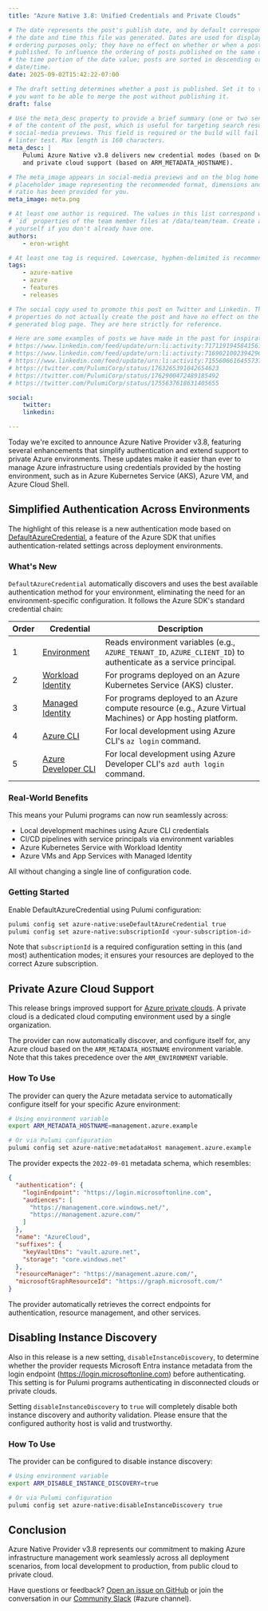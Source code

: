 ```yaml
---
title: "Azure Native 3.8: Unified Credentials and Private Clouds"

# The date represents the post's publish date, and by default corresponds with
# the date and time this file was generated. Dates are used for display and
# ordering purposes only; they have no effect on whether or when a post is
# published. To influence the ordering of posts published on the same date, use
# the time portion of the date value; posts are sorted in descending order by
# date/time.
date: 2025-09-02T15:42:22-07:00

# The draft setting determines whether a post is published. Set it to true if
# you want to be able to merge the post without publishing it.
draft: false

# Use the meta_desc property to provide a brief summary (one or two sentences)
# of the content of the post, which is useful for targeting search results or
# social-media previews. This field is required or the build will fail the
# linter test. Max length is 160 characters.
meta_desc: |
    Pulumi Azure Native v3.8 delivers new credential modes (based on DefaultAzureCredential)
    and private cloud support (based on ARM_METADATA_HOSTNAME).

# The meta_image appears in social-media previews and on the blog home page. A
# placeholder image representing the recommended format, dimensions and aspect
# ratio has been provided for you.
meta_image: meta.png

# At least one author is required. The values in this list correspond with the
# `id` properties of the team member files at /data/team/team. Create a file for
# yourself if you don't already have one.
authors:
    - eron-wright

# At least one tag is required. Lowercase, hyphen-delimited is recommended.
tags:
    - azure-native
    - azure
    - features
    - releases

# The social copy used to promote this post on Twitter and Linkedin. These
# properties do not actually create the post and have no effect on the
# generated blog page. They are here strictly for reference.

# Here are some examples of posts we have made in the past for inspiration:
# https://www.linkedin.com/feed/update/urn:li:activity:7171191945841561601
# https://www.linkedin.com/feed/update/urn:li:activity:7169021002394296320
# https://www.linkedin.com/feed/update/urn:li:activity:7155606616455737345
# https://twitter.com/PulumiCorp/status/1763265391042654623
# https://twitter.com/PulumiCorp/status/1762900472489185492
# https://twitter.com/PulumiCorp/status/1755637618631405655

social:
    twitter:
    linkedin:

---
```


Today we're excited to announce Azure Native Provider v3.8, featuring several enhancements that simplify authentication
and extend support to private Azure environments. These updates make it easier than ever to manage Azure infrastructure
using credentials provided by the hosting environment, such as in Azure Kubernetes Service (AKS), Azure VM, and Azure Cloud Shell.

<!--more-->

## Simplified Authentication Across Environments

The highlight of this release is a new authentication mode based on [DefaultAzureCredential][doc1],
a feature of the Azure SDK that unifies authentication-related settings across deployment environments.

[doc1]: https://learn.microsoft.com/en-us/azure/developer/go/sdk/authentication/credential-chains#defaultazurecredential-overview

### What's New

`DefaultAzureCredential` automatically discovers and uses the best available authentication method for your environment,
eliminating the need for an environment-specific configuration. It follows the Azure SDK's standard credential chain:

| Order | Credential                | Description                                                                                                      |
|-------|---------------------------|------------------------------------------------------------------------------------------------------------------|
| 1     | [Environment][o1]         | Reads environment variables (e.g., `AZURE_TENANT_ID`, `AZURE_CLIENT_ID`) to authenticate as a service principal. |
| 2     | [Workload Identity][o2]   | For programs deployed on an Azure Kubernetes Service (AKS) cluster.                                             |
| 3     | [Managed Identity][o3]    | For programs deployed to an Azure compute resource (e.g., Azure Virtual Machines) or App hosting platform.       |
| 4     | [Azure CLI][o4]           | For local development using Azure CLI's `az login` command.                                                      |
| 5     | [Azure Developer CLI][o5] | For local development using Azure Developer CLI's `azd auth login` command.                                      |

[o1]: https://pkg.go.dev/github.com/Azure/azure-sdk-for-go/sdk/azidentity#EnvironmentCredential
[o2]: https://learn.microsoft.com/en-us/azure/aks/workload-identity-overview?tabs=go
[o3]: https://learn.microsoft.com/en-us/entra/identity/managed-identities-azure-resources/overview
[o4]: https://learn.microsoft.com/en-us/cli/azure/authenticate-azure-cli?view=azure-cli-latest
[o5]: https://learn.microsoft.com/en-us/azure/developer/azure-developer-cli/overview?tabs=windows

### Real-World Benefits

This means your Pulumi programs can now run seamlessly across:

- Local development machines using Azure CLI credentials
- CI/CD pipelines with service principals via environment variables
- Azure Kubernetes Service with Workload Identity
- Azure VMs and App Services with Managed Identity

All without changing a single line of configuration code.

### Getting Started

Enable DefaultAzureCredential using Pulumi configuration:

```bash
pulumi config set azure-native:useDefaultAzureCredential true
pulumi config set azure-native:subscriptionId <your-subscription-id>
```

Note that `subscriptionId` is a required configuration setting in this (and most) authentication modes; it ensures your resources are deployed to the correct Azure subscription.

## Private Azure Cloud Support

This release brings improved support for [Azure private clouds][docprivatecloud].
A private cloud is a dedicated cloud computing environment used by a single organization.

The provider can now automatically discover, and configure itself for, any Azure cloud based on
the `ARM_METADATA_HOSTNAME` environment variable. Note that this takes precedence over the `ARM_ENVIRONMENT` variable.

[docprivatecloud]: https://azure.microsoft.com/en-us/resources/cloud-computing-dictionary/what-is-a-private-cloud

### How To Use

The provider can query the Azure metadata service to automatically configure itself for your specific Azure environment:

```bash
# Using environment variable
export ARM_METADATA_HOSTNAME=management.azure.example

# Or via Pulumi configuration
pulumi config set azure-native:metadataHost management.azure.example
```

The provider expects the `2022-09-01` metadata schema, which resembles:

```json
{
  "authentication": {
    "loginEndpoint": "https://login.microsoftonline.com",
    "audiences": [
      "https://management.core.windows.net/",
      "https://management.azure.com/"
    ]
  },
  "name": "AzureCloud",
  "suffixes": {
    "keyVaultDns": "vault.azure.net",
    "storage": "core.windows.net"
  },
  "resourceManager": "https://management.azure.com/",
  "microsoftGraphResourceId": "https://graph.microsoft.com/"
}
```

The provider automatically retrieves the correct endpoints for authentication, resource management, and other services.

## Disabling Instance Discovery

Also in this release is a new setting, `disableInstanceDiscovery`, to determine whether the provider requests
Microsoft Entra instance metadata from the login endpoint (https://login.microsoftonline.com) before authenticating.
This setting is for Pulumi programs authenticating in disconnected clouds or private clouds.

Setting `disableInstanceDiscovery` to `true` will completely disable both instance discovery and authority validation.
Please ensure that the configured authority host is valid and trustworthy.

### How To Use

The provider can be configured to disable instance discovery:

```bash
# Using environment variable
export ARM_DISABLE_INSTANCE_DISCOVERY=true

# Or via Pulumi configuration
pulumi config set azure-native:disableInstanceDiscovery true
```

## Conclusion

Azure Native Provider v3.8 represents our commitment to making Azure infrastructure management work seamlessly across all deployment scenarios,
from local development to production, from public cloud to private cloud.

Have questions or feedback? [Open an issue on GitHub](https://github.com/pulumi/pulumi-azure-native/issues)
or join the conversation in our [Community Slack](https://slack.pulumi.com/) (#azure channel).
